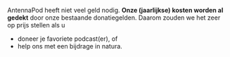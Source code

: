 AntennaPod heeft niet veel geld nodig. **Onze (jaarlijkse) kosten worden al
gedekt** door onze bestaande donatiegelden. Daarom zouden we het zeer op prijs
stellen als u

* doneer je favoriete podcast(er), of
* help ons met een bijdrage in natura.
